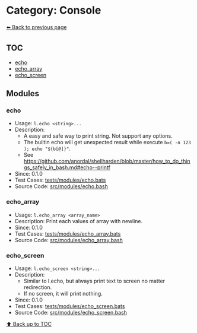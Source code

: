 # Category: Console

[⬅️ Back to previous page](./README.md)

## TOC

- [echo](#echo)
- [echo_array](#echo_array)
- [echo_screen](#echo_screen)

## Modules

### echo

- Usage: `l.echo <string>...`
- Description:
  - A easy and safe way to print string. Not support any options.
  - The builtin echo will get unexpected result while execute `b=( -n 123 ); echo "${b[@]}"`.
  - See https://github.com/anordal/shellharden/blob/master/how_to_do_things_safely_in_bash.md#echo--printf
- Since: 0.1.0
- Test Cases: [tests/modules/echo.bats](../../tests/modules/echo.bats)
- Source Code: [src/modules/echo.bash](../../src/modules/echo.bash)

### echo_array

- Usage: `l.echo_array <array_name>`
- Description: Print each values of array with newline.
- Since: 0.1.0
- Test Cases: [tests/modules/echo_array.bats](../../tests/modules/echo_array.bats)
- Source Code: [src/modules/echo_array.bash](../../src/modules/echo_array.bash)

### echo_screen

- Usage: `l.echo_screen <string>...`
- Description:
  - Similar to l.echo, but always print text to screen no matter redirection.
  - If no screen, it will print nothing.
- Since: 0.1.0
- Test Cases: [tests/modules/echo_screen.bats](../../tests/modules/echo_screen.bats)
- Source Code: [src/modules/echo_screen.bash](../../src/modules/echo_screen.bash)

[⬆️ Back up to TOC](#toc)
